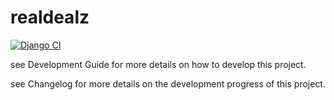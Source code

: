 # realdealz
[![Django CI](https://github.com/ChicoState/realdealz/actions/workflows/django.yml/badge.svg)](https://github.com/ChicoState/realdealz/actions/workflows/django.yml)

[Development Guide]: Docs/development.md
see Development Guide for more details on how to develop this project.

[Changelog]: Docs/changelog.md
see Changelog for more details on the development progress of this project.


